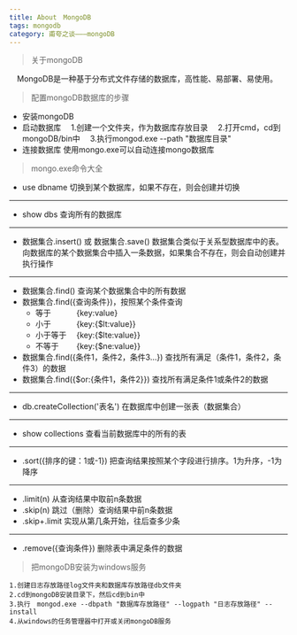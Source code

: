 ```yaml
---
title: About　MongoDB
tags: mongodb
category: 甫夸之谈———mongoDB
---
```

> 关于mongoDB

　MongoDB是一种基于分布式文件存储的数据库，高性能、易部署、易使用。

> 配置mongoDB数据库的步骤

+  安装mongoDB
+  启动数据库
	　1.创建一个文件夹，作为数据库存放目录
	　2.打开cmd，cd到mongoDB/bin中
	　3.执行mongod.exe --path "数据库目录"
+ 连接数据库
	使用mongo.exe可以自动连接mongo数据库
	
<!---more--->
>mongo.exe命令大全

+ use dbname
	切换到某个数据库，如果不存在，则会创建并切换
---
+ show dbs
	查询所有的数据库
---
+ 数据集合.insert() 或 数据集合.save()
	数据集合类似于关系型数据库中的表。向数据库的某个数据集合中插入一条数据，如果集合不存在，则会自动创建并执行操作
---
+ 数据集合.find()
	查询某个数据集合中的所有数据
+ 数据集合.find({查询条件})，按照某个条件查询
	+ 等于 　　　{key:value}
	+ 小于 　　　{key:{$lt:value}}
	+ 小于等于 　{key:{$lte:value}}
	+ 不等于 　　{key:{$ne:value}}
+ 数据集合.find({条件1，条件2，条件3...})
	查找所有满足（条件1，条件2，条件3）的数据
+ 数据集合.find({$or:{条件1，条件2}})
	查找所有满足条件1或条件2的数据
---
+ db.createCollection('表名')
	在数据库中创建一张表（数据集合）
---
+ show collections
	查看当前数据库中的所有的表
---
+ .sort({排序的键：1或-1})
	把查询结果按照某个字段进行排序。1为升序，-1为降序
---
+ .limit(n)
	从查询结果中取前n条数据
+ .skip(n)
	跳过（删除）查询结果中前n条数据
+ .skip+.limit 
	实现从第几条开始，往后查多少条
---
+ .remove({查询条件})
	删除表中满足条件的数据

> 把mongoDB安装为windows服务

	1.创建日志存放路径log文件夹和数据库存放路径db文件夹
	2.cd到mongoDB安装目录下，然后cd到bin中
	3.执行　mongod.exe --dbpath "数据库存放路径" --logpath "日志存放路径" --install
	4.从windows的任务管理器中打开或关闭mongoDB服务